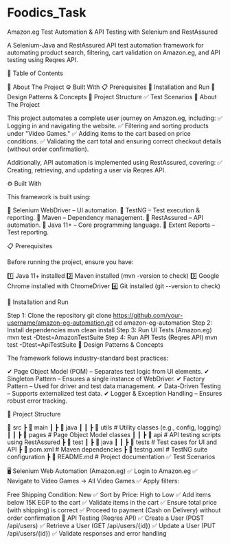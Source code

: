 # Foodics_Task
Amazon.eg Test Automation &amp; API Testing with Selenium and RestAssured

A Selenium-Java and RestAssured API test automation framework for automating product search, filtering, cart validation on Amazon.eg, and API testing using Reqres API.

📖 Table of Contents

📌 About The Project
⚙️ Built With
📋 Prerequisites
🚀 Installation and Run
📐 Design Patterns & Concepts
📂 Project Structure
✅ Test Scenarios
📌 About The Project

This project automates a complete user journey on Amazon.eg, including:
✅ Logging in and navigating the website.
✅ Filtering and sorting products under "Video Games."
✅ Adding items to the cart based on price conditions.
✅ Validating the cart total and ensuring correct checkout details (without order confirmation).

Additionally, API automation is implemented using RestAssured, covering:
✅ Creating, retrieving, and updating a user via Reqres API.

⚙️ Built With

This framework is built using:

🔹 Selenium WebDriver – UI automation.
🔹 TestNG – Test execution & reporting.
🔹 Maven – Dependency management.
🔹 RestAssured – API automation.
🔹 Java 11+ – Core programming language.
🔹 Extent Reports – Test reporting.

📋 Prerequisites

Before running the project, ensure you have:

1️⃣ Java 11+ installed
2️⃣ Maven installed (mvn -version to check)
3️⃣ Google Chrome installed with ChromeDriver
4️⃣ Git installed (git --version to check)

🚀 Installation and Run

Step 1: Clone the repository
git clone https://github.com/your-username/amazon-eg-automation.git
cd amazon-eg-automation
Step 2: Install dependencies
mvn clean install
Step 3: Run UI Tests (Amazon.eg)
mvn test -Dtest=AmazonTestSuite
Step 4: Run API Tests (Reqres API)
mvn test -Dtest=ApiTestSuite
📐 Design Patterns & Concepts

The framework follows industry-standard best practices:

✔ Page Object Model (POM) – Separates test logic from UI elements.
✔ Singleton Pattern – Ensures a single instance of WebDriver.
✔ Factory Pattern – Used for driver and test data management.
✔ Data-Driven Testing – Supports externalized test data.
✔ Logger & Exception Handling – Ensures robust error tracking.

📂 Project Structure

📂 src
 ┣ 📂 main
 ┃ ┣ 📂 java
 ┃ ┃ ┣ 📂 utils                # Utility classes (e.g., config, logging)
 ┃ ┃ ┣ 📂 pages                # Page Object Model classes
 ┃ ┃ ┣ 📂 api                  # API testing scripts using RestAssured
 ┣ 📂 test
 ┃ ┣ 📂 java
 ┃ ┃ ┣ 📂 tests                # Test cases for UI and API
 ┣ 📄 pom.xml                  # Maven dependencies
 ┣ 📄 testng.xml               # TestNG suite configuration
 ┣ 📄 README.md                # Project documentation
✅ Test Scenarios

🖥️ Selenium Web Automation (Amazon.eg)
✅ Login to Amazon.eg
✅ Navigate to Video Games → All Video Games
✅ Apply filters:

Free Shipping
Condition: New
✅ Sort by Price: High to Low
✅ Add items below 15K EGP to the cart
✅ Validate items in the cart
✅ Ensure total price (with shipping) is correct
✅ Proceed to payment (Cash on Delivery) without order confirmation
🔗 API Testing (Reqres API)
✅ Create a User (POST /api/users)
✅ Retrieve a User (GET /api/users/{id})
✅ Update a User (PUT /api/users/{id})
✅ Validate responses and error handling
